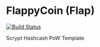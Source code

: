 FlappyCoin (Flap)
===========

[![Build Status](https://travis-ci.org/RazorLove/FlappyCoin.png?branch=master)](https://travis-ci.org/RazorLove/FlappyCoin)


Scrypt Hashcash PoW Template